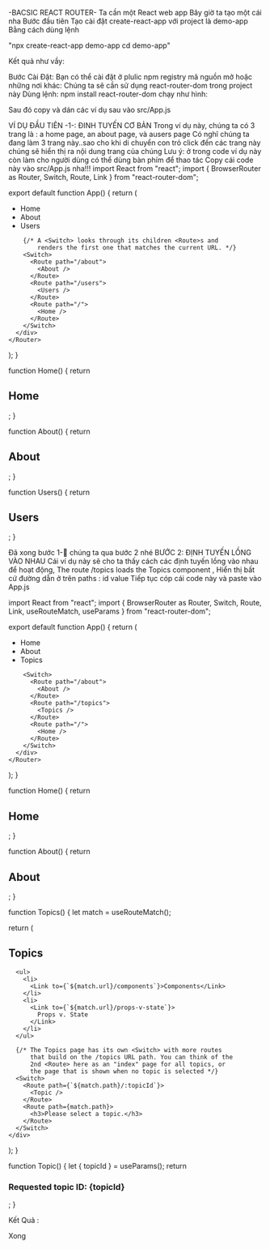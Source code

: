-BACSIC REACT ROUTER-
Ta cần một React web app
Bây giờ ta tạo một cái nha
Bước đầu tiên
Tạo cài đặt create-react-app với project là demo-app
Bằng cách dùng lệnh

"npx create-react-app demo-app
cd demo-app"

 

Kết quả như vầy:
 
 

Bước Cài Đặt:
Bạn có thể cài đặt ở plulic npm registry mã nguồn mở hoặc những nơi khác:
Chúng ta sẽ cần sử dụng react-router-dom trong project này
Dùng lệnh:
npm install react-router-dom
chạy như hình:
 

Sau đó copy và dán các ví dụ sau vào src/App.js

VÍ DỤ ĐẦU TIÊN -1-: ĐINH TUYẾN CƠ BẢN
Trong ví dụ này, chúng ta có 3 trang là : a home page, an about page, và ausers page
Có nghĩ chúng ta đang làm 3 trang này..sao cho khi di chuyển con trỏ click đến các trang này chúng sẽ hiển thị ra nội dung trang của chúng
Lưu ý: ở trong code ví dụ này còn làm cho người dùng có thể dùng bàn phím để thao tác
Copy cái code này vào src/App.js nha!!!
import React from "react";
import {
  BrowserRouter as Router,
  Switch,
  Route,
  Link
} from "react-router-dom";

export default function App() {
  return (
    <Router>
      <div>
        <nav>
          <ul>
            <li>
              <Link to="/">Home</Link>
            </li>
            <li>
              <Link to="/about">About</Link>
            </li>
            <li>
              <Link to="/users">Users</Link>
            </li>
          </ul>
        </nav>

        {/* A <Switch> looks through its children <Route>s and
            renders the first one that matches the current URL. */}
        <Switch>
          <Route path="/about">
            <About />
          </Route>
          <Route path="/users">
            <Users />
          </Route>
          <Route path="/">
            <Home />
          </Route>
        </Switch>
      </div>
    </Router>
  );
}

function Home() {
  return <h2>Home</h2>;
}

function About() {
  return <h2>About</h2>;
}

function Users() {
  return <h2>Users</h2>;
}

Đã xong bước 1- chúng ta qua bước 2 nhé
BƯỚC 2:  ĐỊNH TUYẾN LỒNG VÀO NHAU
Cái ví dụ này sẽ cho ta thấy cách các định tuyến lồng vào nhau để hoạt động, The route /topics loads the Topics component ,
Hiển thị bất cứ đường dẫn <ROUTER>  ở trên paths : id value
Tiếp tục cóp cái code này và paste vào App.js

import React from "react";
import {
  BrowserRouter as Router,
  Switch,
  Route,
  Link,
  useRouteMatch,
  useParams
} from "react-router-dom";

export default function App() {
  return (
    <Router>
      <div>
        <ul>
          <li>
            <Link to="/">Home</Link>
          </li>
          <li>
            <Link to="/about">About</Link>
          </li>
          <li>
            <Link to="/topics">Topics</Link>
          </li>
        </ul>

        <Switch>
          <Route path="/about">
            <About />
          </Route>
          <Route path="/topics">
            <Topics />
          </Route>
          <Route path="/">
            <Home />
          </Route>
        </Switch>
      </div>
    </Router>
  );
}

function Home() {
  return <h2>Home</h2>;
}

function About() {
  return <h2>About</h2>;
}

function Topics() {
  let match = useRouteMatch();

  return (
    <div>
      <h2>Topics</h2>

      <ul>
        <li>
          <Link to={`${match.url}/components`}>Components</Link>
        </li>
        <li>
          <Link to={`${match.url}/props-v-state`}>
            Props v. State
          </Link>
        </li>
      </ul>

      {/* The Topics page has its own <Switch> with more routes
          that build on the /topics URL path. You can think of the
          2nd <Route> here as an "index" page for all topics, or
          the page that is shown when no topic is selected */}
      <Switch>
        <Route path={`${match.path}/:topicId`}>
          <Topic />
        </Route>
        <Route path={match.path}>
          <h3>Please select a topic.</h3>
        </Route>
      </Switch>
    </div>
  );
}

function Topic() {
  let { topicId } = useParams();
  return <h3>Requested topic ID: {topicId}</h3>;
}

Kết Quả :

  



Xong









